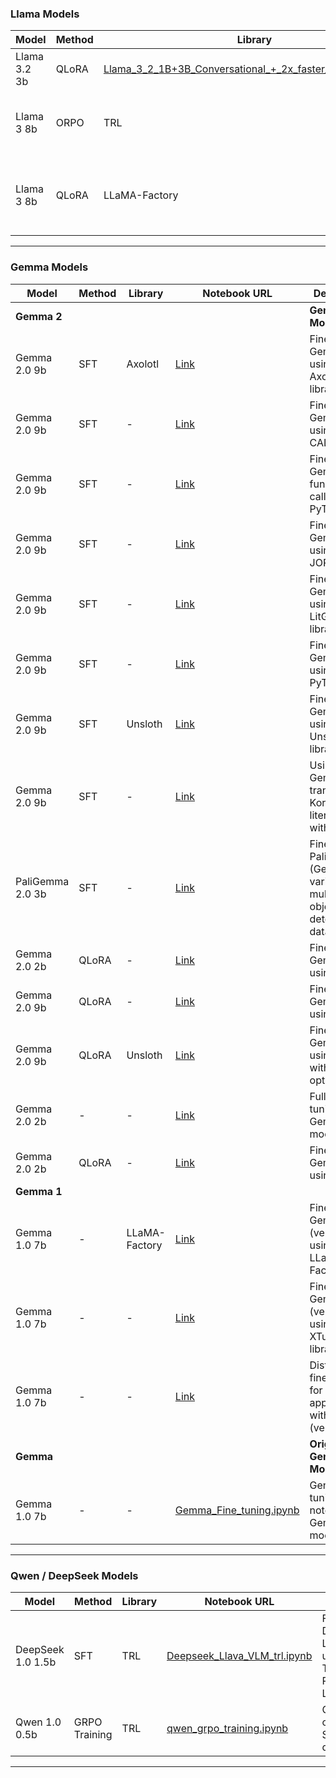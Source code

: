 ### Llama Models

| Model        | Method | Library      | Notebook URL                                                                                                                                                                         | Description                                                                                                                     |
|--------------|--------|--------------|--------------------------------------------------------------------------------------------------------------------------------------------------------------------------------------|---------------------------------------------------------------------------------------------------------------------------------|
| Llama 3.2 3b   | QLoRA  | [Llama_3_2_1B+3B_Conversational_+_2x_faster_finetuning.ipynb](https://github.com/mshojaei77/Awesome-Fine-tuning/blob/main/Llama_3_2_1B+3B_Conversational_+_2x_faster_finetuning.ipynb) | Conversational fine-tuning for Llama 3 (2.1B & 3B) models using faster techniques.                                               |
| Llama 3 8b   | ORPO   | TRL | [Fine_tune_Llama_3_with_ORPO.ipynb](https://github.com/mshojaei77/Awesome-Fine-tuning/blob/main/Fine_tune_Llama_3_with_ORPO.ipynb)                                             | Fine-tuning Llama 3 using Odds Ratio Policy Optimization.                                                                       |
| Llama 3 8b   | QLoRA | LLaMA-Factory | [Finetune_Llama3_with_LLaMA_Factory.ipynb](https://github.com/mshojaei77/Awesome-Fine-tuning/blob/main/Finetune_Llama3_with_LLaMA_Factory.ipynb)                                | Fine-tuning Llama 3 using the LLaMA-Factory library.                                                                            |

---

### Gemma Models

| Model             | Method | Library      | Notebook URL                                                                                                                                                   | Description                                                                                           |
|-------------------|--------|--------------|----------------------------------------------------------------------------------------------------------------------------------------------------------------|-------------------------------------------------------------------------------------------------------|
| **Gemma 2**        |        |              |                                                                                     | **Gemma 2 Models**                                                                            |
| Gemma 2.0  9b     | SFT | Axolotl       | [Link](https://github.com/mshojaei77/Awesome-Fine-tuning/blob/main/%5BGemma_2%5DFinetune_with_Axolotl.ipynb)                                                  | Fine-tuning Gemma 2 using the Axolotl library.                                                         |
| Gemma 2.0  9b   |  SFT |    -          | [Link](https://github.com/mshojaei77/Awesome-Fine-tuning/blob/main/%5BGemma_2%5DFinetune_with_CALM.ipynb)                                                     | Fine-tuning Gemma 2 using the CALM library.                                                              |
| Gemma 2.0 9b     | SFT |    -          | [Link](https://github.com/mshojaei77/Awesome-Fine-tuning/blob/main/%5BGemma_2%5DFinetune_with_Function_Calling.ipynb)                                           | Fine-tuning Gemma 2 for function calling with PyTorch/XLA.                                             |
| Gemma 2.0 9b     | SFT |     -         | [Link](https://github.com/mshojaei77/Awesome-Fine-tuning/blob/main/%5BGemma_2%5DFinetune_with_JORA.ipynb)                                                     | Fine-tuning Gemma 2 using the JORA library.                                                              |
| Gemma 2.0 9b      | SFT |      -        | [Link](https://github.com/mshojaei77/Awesome-Fine-tuning/blob/main/%5BGemma_2%5DFinetune_with_LitGPT.ipynb)                                                   | Fine-tuning Gemma 2 using the LitGPT library.                                                          |
| Gemma 2.0 9b     | SFT |      -        | [Link](https://github.com/mshojaei77/Awesome-Fine-tuning/blob/main/%5BGemma_2%5DFinetune_with_Torch_XLA.ipynb)                                                | Fine-tuning Gemma 2 using PyTorch/XLA.                                                                 |
| Gemma 2.0 9b       | SFT | Unsloth      | [Link](https://github.com/mshojaei77/Awesome-Fine-tuning/blob/main/%5BGemma_2%5DFinetune_with_Unsloth.ipynb)                                                  | Fine-tuning Gemma 2 using the Unsloth library.                                                         |
| Gemma 2.0 9b   | SFT |      -        | [Link](https://github.com/mshojaei77/Awesome-Fine-tuning/blob/main/%5BGemma_2%5DTranslator_of_Old_Korean_Literature.ipynb)                                       | Using Gemma 2 to translate old Korean literature with Keras.                                         |
| PaliGemma 2.0 3b | SFT |        -      | [Link](https://github.com/mshojaei77/Awesome-Fine-tuning/blob/main/finetune_paligemma_on_multiple_detection_dataset.ipynb)                                      | Fine-tuning PaliGemma (Gemma 2 variant) on multiple object detection datasets.                         |
| Gemma 2.0 2b     | QLoRA  |       -       | [Link](https://github.com/mshojaei77/Awesome-Fine-tuning/blob/main/gemma-2_2b_qlora.ipynb)                                                                     | Fine-tuning Gemma 2 2B using QLoRA.                                                                      |
| Gemma 2.0 9b     | QLoRA  |      -        | [Link](https://github.com/mshojaei77/Awesome-Fine-tuning/blob/main/gemma_2_9b_qlora.ipynb)                                                                     | Fine-tuning Gemma 2 9B using QLoRA.                                                                      |
| Gemma 2.0 9b     | QLoRA  | Unsloth      | [Link](https://github.com/mshojaei77/Awesome-Fine-tuning/blob/main/gemma_2_9b_qlora_unsloth.ipynb)                                                             | Fine-tuning Gemma 2 9B using QLoRA with Unsloth optimization.                                            |
| Gemma 2.0 2b     |   -   |       -       | [Link](https://github.com/mshojaei77/Awesome-Fine-tuning/blob/main/gemma2(2b)_fc_ft.ipynb)                                                                     | Full fine-tuning of the Gemma 2 2B model.                                                                |
| Gemma 2.0 2b       | QLoRA  |      -      | [Link](https://github.com/mshojaei77/Awesome-Fine-tuning/blob/main/gemma_2b_qlora.ipynb)                                                                       | Fine-tuning Gemma 2B using QLoRA.                                                                        |
| **Gemma 1**    |        |              |  |                                                                                     | **Gemma 1 Models**                                                                            |
| Gemma 1.0 7b     |     -   | LLaMA-Factory | [Link](https://github.com/mshojaei77/Awesome-Fine-tuning/blob/main/%5BGemma_1%5DFinetune_with_LLaMA_Factory.ipynb)                                              | Fine-tuning Gemma (version 1) using LLaMA-Factory.                                                     |
| Gemma 1.0 7b   |  -  |    -          | [Link](https://github.com/mshojaei77/Awesome-Fine-tuning/blob/main/%5BGemma_1%5DFinetune_with_XTuner.ipynb)                                                     | Fine-tuning Gemma (version 1) using the XTuner library.                                                |
| Gemma 1.0 7b   |    -    |       -       | [Link](https://github.com/mshojaei77/Awesome-Fine-tuning/blob/main/%5BGemma_1%5DFinetune_distributed.ipynb)                                                     | Distributed fine-tuning for chat applications with Gemma (version 1).                                    |
| **Gemma**         |        |              |                                                                                       | **Original Gemma Model**                                                                            |
| Gemma 1.0 7b     |    -    |       -       | [Gemma_Fine_tuning.ipynb](https://github.com/mshojaei77/Awesome-Fine-tuning/blob/main/Gemma_Fine_tuning.ipynb)                                                   | General fine-tuning notebook for Gemma models.                                                            |

---

### Qwen / DeepSeek Models

| Model            | Method        | Library | Notebook URL                                                                                                                                           | Description                                                                                |
|------------------|---------------|---------|--------------------------------------------------------------------------------------------------------------------------------------------------------|--------------------------------------------------------------------------------------------|
| DeepSeek 1.0 1.5b | SFT           | TRL     | [Deepseek_Llava_VLM_trl.ipynb](https://github.com/mshojaei77/Awesome-Fine-tuning/blob/main/Deepseek_Llava_VLM_trl.ipynb)                               | Fine-tuning DeepSeek-Llava VLM using Transformer Reinforcement Learning.                    |
| Qwen 1.0 0.5b    | GRPO Training | TRL     | [qwen_grpo_training.ipynb](https://github.com/mshojaei77/Awesome-Fine-tuning/blob/main/qwen_grpo_training.ipynb)                                       | GRPO training on the Taylor Swift QA dataset.                                              |

---
